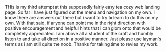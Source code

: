 THis is my third attempt at this supposedly fairly easy tea cozy web landing page. So far i have just figured out the menu and navigation on my own. I know there are answers out there but i want to try to learn to do this on my own. With that said, if anyone can point me in the right direction with positive encouragement and helpful hints that i can glom onto that would be completely appreciated. I am above all a student of the craft and humbly listen to and take all direction in a positive manner. Just please use layman's terms as i am still quite the noob. Thanks for taking time to revies my work.
